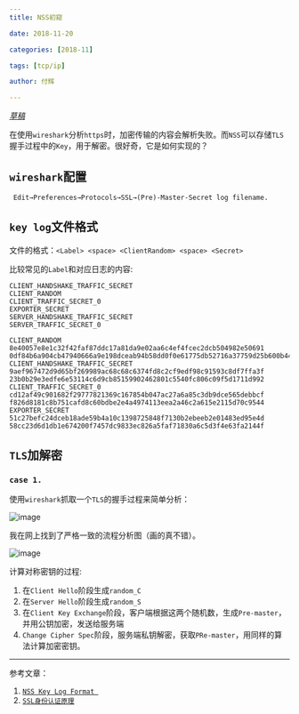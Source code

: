 ```yaml
---
title: NSS初窥

date: 2018-11-20

categories: [2018-11]

tags: [tcp/ip]

author: 付辉

---
```


*<u>草稿</u>*

在使用`wireshark`分析`https`时，加密传输的内容会解析失败。而`NSS`可以存储`TLS`握手过程中的`Key`，用于解密。很好奇，它是如何实现的？

## `wireshark`配置

```
 Edit→Preferences→Protocols→SSL→(Pre)-Master-Secret log filename.
```

## `key log`文件格式

文件的格式：`<Label> <space> <ClientRandom> <space> <Secret>`

比较常见的`Label`和对应日志的内容:
```
CLIENT_HANDSHAKE_TRAFFIC_SECRET
CLIENT_RANDOM
CLIENT_TRAFFIC_SECRET_0
EXPORTER_SECRET
SERVER_HANDSHAKE_TRAFFIC_SECRET
SERVER_TRAFFIC_SECRET_0
```

```
CLIENT_RANDOM 8e40057e8e1c32f42faf87ddc17a81da9e02aa6c4ef4fcec2dcb504982e50691 0df84b6a904cb47940666a9e198dceab94b58dd0f0e61775db52716a37759d25b600b44601b541f5b21669ef0814770e
CLIENT_HANDSHAKE_TRAFFIC_SECRET 9aef967472d9d65bf269989ac68c68c6374fd8c2cf9edf98c91593c8df7ffa3f 23b0b29e3edfe6e53114c6d9cb85159902462801c5540fc806c09f5d1711d992
CLIENT_TRAFFIC_SECRET_0 cd12af49c901682f29777821369c167854b047ac27a6a85c3db9dce565debbcf f826d8181c8b751cafd8c60bdbe2e4a4974113eea2a46c2a615e2115d70c9544
EXPORTER_SECRET 51c27befc24dceb18ade59b4a10c1398725848f7130b2ebeeb2e01483ed95e4d 58cc23d6d1db1e674200f7457dc9833ec826a5faf71830a6c5d3f4e63fa2144f
```

## `TLS`加解密

### `case 1.`
使用`wireshark`抓取一个`TLS`的握手过程来简单分析：

![image](https://i.loli.net/2018/11/21/5bf4acc7064a5.png)

我在网上找到了严格一致的流程分析图（画的真不错）。


![image](https://i.loli.net/2018/11/21/5bf4acc4377c4.png)

计算对称密钥的过程:

1. 在`Client Hello`阶段生成`random_C`
2. 在`Server Hello`阶段生成`random_S`
3. 在`Client Key Exchange`阶段，客户端根据这两个随机数，生成`Pre-master`，并用公钥加密，发送给服务端
4. `Change Cipher Spec`阶段，服务端私钥解密，获取`PRe-master`，用同样的算法计算加密密钥。

---
参考文章：

1. [`NSS Key Log Format
  `](https://developer.mozilla.org/en-US/docs/Mozilla/Projects/NSS/Key_Log_Format)
2. [`SSL身份认证原理`](http://iluoxuan.iteye.com/blog/1736275)